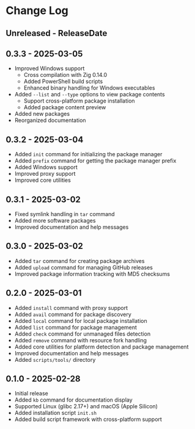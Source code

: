 # Change Log

## Unreleased - ReleaseDate

## 0.3.3 - 2025-03-05

- Improved Windows support
  - Cross compilation with Zig 0.14.0
  - Added PowerShell build scripts
  - Enhanced binary handling for Windows executables
- Added `--list` and `--type` options to view package contents
  - Support cross-platform package installation
  - Added package content preview
- Added new packages
- Reorganized documentation

## 0.3.2 - 2025-03-04

- Added `init` command for initializing the package manager
- Added `prefix` command for getting the package manager prefix
- Added Windows support
- Improved proxy support
- Improved core utilities

## 0.3.1 - 2025-03-02

- Fixed symlink handling in `tar` command
- Added more software packages
- Improved documentation and help messages

## 0.3.0 - 2025-03-02

- Added `tar` command for creating package archives
- Added `upload` command for managing GitHub releases
- Improved package information tracking with MD5 checksums

## 0.2.0 - 2025-03-01

- Added `install` command with proxy support
- Added `avail` command for package discovery
- Added `local` command for local package installation
- Added `list` command for package management
- Added `check` command for unmanaged files detection
- Added `remove` command with resource fork handling
- Added core utilities for platform detection and package management
- Improved documentation and help messages
- Added `scripts/tools/` directory

## 0.1.0 - 2025-02-28

- Initial release
- Added `kb` command for documentation display
- Supported Linux (glibc 2.17+) and macOS (Apple Silicon)
- Added installation script `init.sh`
- Added build script framework with cross-platform support
